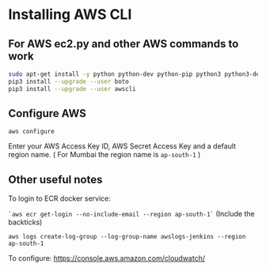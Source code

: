 # Installing AWS CLI

## For AWS ec2.py and other AWS commands to work

```sh
sudo apt-get install -y python python-dev python-pip python3 python3-dev python3-setuptools python3-pip python3-wheel
pip3 install --upgrade --user boto
pip3 install --upgrade --user awscli
```

## Configure AWS

`aws configure`

Enter your AWS Access Key ID, AWS Secret Access Key and a default region name. ( For Mumbai the region name is `ap-south-1` )

## Other useful notes

To login to ECR docker service:

``` `aws ecr get-login --no-include-email --region ap-south-1` ```
(Include the backticks)

`aws logs create-log-group --log-group-name awslogs-jenkins --region ap-south-1`

To configure: https://console.aws.amazon.com/cloudwatch/

